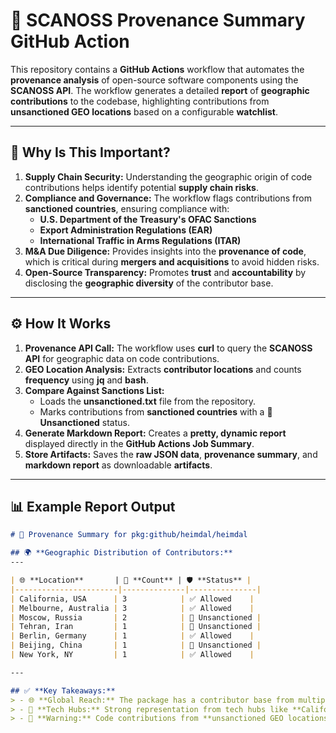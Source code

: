 # 🚦 SCANOSS Provenance Summary GitHub Action

This repository contains a **GitHub Actions** workflow that automates the **provenance analysis** of open-source software components using the **SCANOSS API**. The workflow generates a detailed **report** of **geographic contributions** to the codebase, highlighting contributions from **unsanctioned GEO locations** based on a configurable **watchlist**.

---

## 🧠 **Why Is This Important?**

1. **Supply Chain Security:** Understanding the geographic origin of code contributions helps identify potential **supply chain risks**.
2. **Compliance and Governance:** The workflow flags contributions from **sanctioned countries**, ensuring compliance with:
   - **U.S. Department of the Treasury's OFAC Sanctions**
   - **Export Administration Regulations (EAR)**
   - **International Traffic in Arms Regulations (ITAR)**
3. **M&A Due Diligence:** Provides insights into the **provenance of code**, which is critical during **mergers and acquisitions** to avoid hidden risks.
4. **Open-Source Transparency:** Promotes **trust** and **accountability** by disclosing the **geographic diversity** of the contributor base.

---

## ⚙️ **How It Works**

1. **Provenance API Call:** The workflow uses **curl** to query the **SCANOSS API** for geographic data on code contributions.
2. **GEO Location Analysis:** Extracts **contributor locations** and counts **frequency** using **jq** and **bash**.
3. **Compare Against Sanctions List:** 
   - Loads the **unsanctioned.txt** file from the repository.
   - Marks contributions from **sanctioned countries** with a **🚫 Unsanctioned** status.
4. **Generate Markdown Report:** Creates a **pretty, dynamic report** displayed directly in the **GitHub Actions Job Summary**.
5. **Store Artifacts:** Saves the **raw JSON data**, **provenance summary**, and **markdown report** as downloadable **artifacts**.

---

## 📊 **Example Report Output**

```markdown
# 📄 Provenance Summary for pkg:github/heimdal/heimdal

## 🌍 **Geographic Distribution of Contributors:**
---

| 🌐 **Location**       | 🔢 **Count** | 🛡️ **Status** |
|-----------------------|--------------|---------------|
| California, USA      | 3            | ✅ Allowed    |
| Melbourne, Australia | 3            | ✅ Allowed    |
| Moscow, Russia       | 2            | 🚫 Unsanctioned |
| Tehran, Iran         | 1            | 🚫 Unsanctioned |
| Berlin, Germany      | 1            | ✅ Allowed    |
| Beijing, China       | 1            | 🚫 Unsanctioned |
| New York, NY         | 1            | ✅ Allowed    |

---

## ✅ **Key Takeaways:**
> - 🌐 **Global Reach:** The package has a contributor base from multiple countries, showcasing open-source diversity.  
> - 🚀 **Tech Hubs:** Strong representation from tech hubs like **California**, **Berlin**, **Melbourne**, and **Hyderabad**.  
> - 🚫 **Warning:** Code contributions from **unsanctioned GEO locations** detected!  

